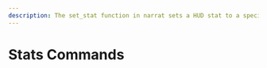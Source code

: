 ```yaml
---
description: The set_stat function in narrat sets a HUD stat to a specified value
---
```


# Stats Commands

